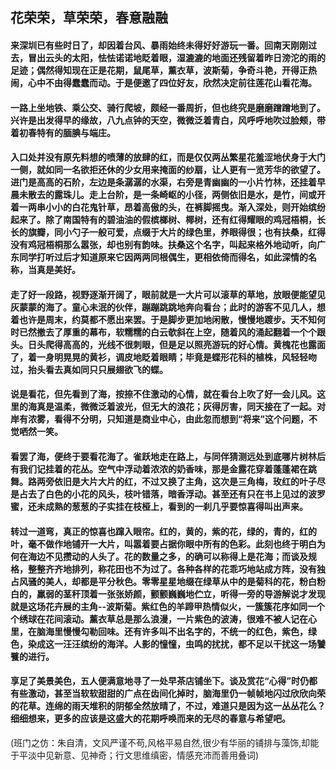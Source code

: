 ## 花荣荣，草荣荣，春意融融

#### 来深圳已有些时日了，却因着台风、暴雨始终未得好好游玩一番。回南天刚刚过去，冒出云头的太阳，怯怯诺诺地眨着眼，湿漉漉的地面还残留着昨日滂沱的雨的足迹；偶然得知现在正是花期，鼠尾草，薰衣草，波斯菊，争奇斗艳，开得正热闹，心中不由得蠢蠢而动。于是便邀了四位好友，欣然决定前往莲花山看花海。


#### 一路上坐地铁、乘公交、骑行爬坡，颇经一番周折，但也终究是磨磨蹭蹭地到了。兴许是出发得早的缘故，八九点钟的天空，微微泛着青白，风呼呼地吹过脸颊，带着初春特有的腼腆与端庄。


#### 入口处并没有原先料想的喷薄的放肆的红，而是仅仅两丛繁星花羞涩地伏身于大门一侧，就如同一名欲拒还休的少女用来掩面的纱扇，让人更有一览芳华的欲望了。进门是高高的石阶，左边是条潺潺的水渠，右旁是青幽幽的一小片竹林，还挂着早晨未散去的露珠儿。走上台阶，是一条崎岖的小径，两侧依旧是水，是竹，间或开着一两串小小的白花鬼针草，昂着高傲的头，在裤脚摇曳。渐入深处，则开始缤纷起来了。除了南国特有的碧油油的假槟榔树、椰树，还有红得耀眼的鸡冠梧桐，长长的旗瓣，同小勺子一般可爱，点缀于大片的绿色里，养眼得很；也有扶桑，红得没有鸡冠梧桐那么嚣张，却也别有韵味。扶桑这个名字，叫起来格外地动听，向广东同学打听过后才知道原来它因两两同根偶生，更相依倚而得名，如此深情的名称，当真是美好。


#### 走了好一段路，视野逐渐开阔了，眼前就是一大片可以滚草的草地，放眼便能望见灰蒙蒙的海了。童心未泯的伙伴，蹦蹦跳跳地奔向看台；此时的游客不见几人，想着也许是周末，约莫都不愿出来罢。于是脚步更加地闲散，慢慢地踱步。天不知何时已然撤去了厚重的幕布，软糯糯的白云欹斜在上空，随着风的涌起翻着一个个跟头。日头爬得高高的，光线不很刺眼，但是足以照亮游玩的好心情。黄槐花也露面了，着一身明晃晃的黄衫，调皮地眨着眼睛；毕竟是蝶形花科的植株，风轻轻吻过，抬头看去真如同只只展翅欲飞的蝶。


#### 说是看花，但先看到了海，按捺不住激动的心情，就在看台上吹了好一会儿风。这里的海真是温柔，微微泛着波光，但无大的浪花；灰得厉害，同天接在了一起。对岸有浓雾，看得不分明，只知道是商业中心，由此忽而想到“将来”这个问题，不觉哂然一笑。


#### 看罢了海，便终于要看花海了。雀跃地走在路上，与同伴猜测远处到底哪片树林后有我们记挂着的花丛。空气中浮动着浓浓的奶香味，那是金露花穿着蓬蓬裙在跳舞。路两旁依旧是大片大片的红，不过又换了主角，这次是三角梅，玫红的叶子尽是占去了白色的小花的风头，枝叶错落，暗香浮动。甚至还有只在书上见过的波罗蜜，还未成熟的葱葱的子实挂在枝桠上，看到的一刹几乎要惊喜得叫出声来。


#### 转过一道弯，真正的惊喜也蹿入眼帘。红的，黄的，紫的花，绿的，青的，红的叶，毫不做作地铺开一大片，叫嚣着要占据你眼中所有的色彩。此刻也终于明白为何在海边不见攒动的人头了。花的数量之多，的确可以称得上是花海；而谈及规格，整整齐齐地排列，称花田也不为过了。各种各样的花乖巧地站成方阵，没有独占风骚的美人，却都是平分秋色。零零星星地缀在绿草从中的是菊科的花，粉白粉白的，羸弱的茎秆顶着一张张娇颜，颤颤巍巍地伫立，听得一旁的导游解说才发现就是这场花卉展的主角--波斯菊。紫红色的羊蹄甲热情似火，一簇簇花序如同一个个绣球在花间滚动。薰衣草总是那么浪漫，一片紫色的波涛，很难不被人记在心里，在脑海里慢慢勾勒回味。还有许多叫不出名字的，不统一的红色，紫色，绿色，染成这一汪汪缤纷的海洋。人影的憧憧，虫鸣的扰扰，都不足以干扰这一场饕餮的进行。


#### 享足了美景美色，五人便满意地寻了一处早茶店铺坐下。谈及赏花“心得”时仍都有些激动，甚至当软软甜甜的广点在齿间化掉时，脑海里仍一帧帧地闪过欣欣向荣的花草。连绵的雨天堆积的阴郁全然放晴了，不过，难道只是因为这一丛丛花么？细细想来，更多的应该是这盛大的花期呼唤而来的无尽的春意与希望吧。



(班门之仿：朱自清，文风严谨不苟,风格平易自然,很少有华丽的铺排与藻饰,却能于平淡中见新意、见神奇；行文思维缜密，情感充沛而善用叠词)
